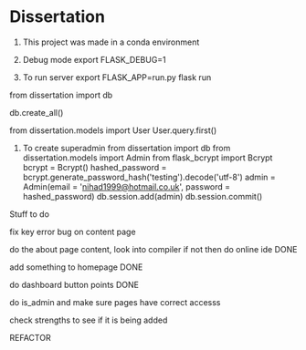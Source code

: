 # Dissertation

1. This project was made in a conda environment
1. Debug mode
   export FLASK_DEBUG=1

1. To run server
   export FLASK_APP=run.py
   flask run

from dissertation import db

db.create_all()

from dissertation.models import User
User.query.first()

1. To create superadmin
   from dissertation import db
   from dissertation.models import Admin
   from flask_bcrypt import Bcrypt
   bcrypt = Bcrypt()
   hashed_password = bcrypt.generate_password_hash('testing').decode('utf-8')
   admin = Admin(email = 'nihad1999@hotmail.co.uk', password = hashed_password)
   db.session.add(admin)
   db.session.commit()

Stuff to do

fix key error bug on content page

do the about page content, look into compiler if not then do online ide DONE

add something to homepage DONE

do dashboard button points DONE

do is_admin and make sure pages have correct accesss

check strengths to see if it is being added

REFACTOR
